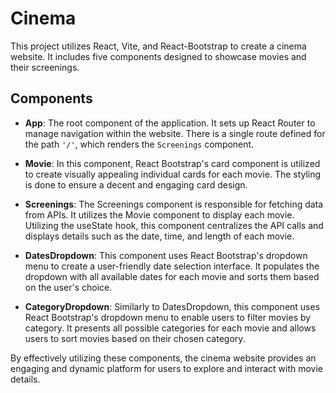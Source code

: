# Cinema

This project utilizes React, Vite, and React-Bootstrap to create a cinema website. It includes five components designed to showcase movies and their screenings.

## Components

- **App**: The root component of the application. It sets up React Router to manage navigation within the website. There is a single route defined for the path `'/'`, which renders the `Screenings` component.

- **Movie**: In this component, React Bootstrap's card component is utilized to create visually appealing individual cards for each movie. The styling is done to ensure a decent and engaging card design.

- **Screenings**: The Screenings component is responsible for fetching data from APIs. It utilizes the Movie component to display each movie. Utilizing the useState hook, this component centralizes the API calls and displays details such as the date, time, and length of each movie.

- **DatesDropdown**: This component uses React Bootstrap's dropdown menu to create a user-friendly date selection interface. It populates the dropdown with all available dates for each movie and sorts them based on the user's choice.

- **CategoryDropdown**: Similarly to DatesDropdown, this component uses React Bootstrap's dropdown menu to enable users to filter movies by category. It presents all possible categories for each movie and allows users to sort movies based on their chosen category.

By effectively utilizing these components, the cinema website provides an engaging and dynamic platform for users to explore and interact with movie details.
